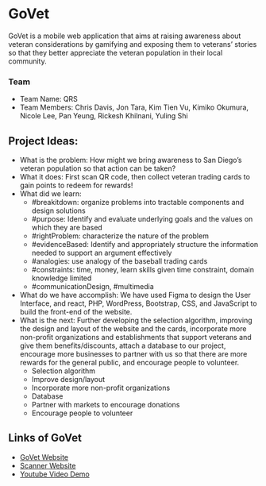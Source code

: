 # GoVet
GoVet is a mobile web application that aims at raising awareness about veteran 
considerations by gamifying and exposing them to veterans’ stories so that they 
better appreciate the veteran population in their local community.

### Team
*  Team Name: QRS
*  Team Members: Chris Davis, Jon Tara, Kim Tien Vu, Kimiko Okumura, Nicole Lee,
Pan Yeung, Rickesh Khilnani, Yuling Shi

## Project Ideas:
* What is the problem: How might we bring awareness to San Diego’s veteran 
population so that action can be taken?
* What it does: First scan QR code, then collect veteran trading cards to gain 
points to redeem for rewards!
* What did we learn: 
   * #breakitdown: organize problems into tractable components and design solutions
   * #purpose: Identify and evaluate underlying goals and the values on which they are based
   * #rightProblem: characterize the nature of the problem 
   * #evidenceBased: Identify and appropriately structure the information needed to support an argument effectively
   * #analogies: use analogy of the baseball trading cards
   * #constraints: time, money, learn skills given time constraint, domain knowledge limited
   * #communicationDesign, #multimedia
* What do we have accomplish: We have used Figma to design the User Interface,
  and react, PHP, WordPress, Bootstrap, CSS, and JavaScript to build the 
  front-end of the website. 
* What is the next: Further developing the selection algorithm, improving the 
design and layout of the website and the cards, incorporate more non-profit 
organizations and establishments that support veterans and give them 
benefits/discounts, attach a database to our project, encourage more businesses 
to partner with us so that there are more rewards for the general public, and 
encourage people to volunteer.
   * Selection algorithm
   * Improve design/layout
   * Incorporate more non-profit organizations
   * Database
   * Partner with markets to encourage donations
   * Encourage people to volunteer

## Links of GoVet
* [GoVet Website](https://vet.awareness.frickin.rocks/)
* [Scanner Website](https://sandiego.2020.codes/#/)
* [Youtube Video Demo](https://youtu.be/t-3G-YnBuas)
